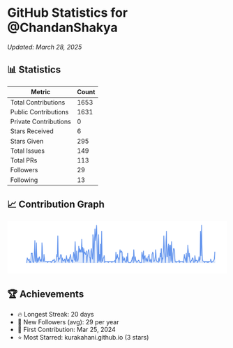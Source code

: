 # GitHub Statistics for @ChandanShakya
*Updated: March 28, 2025*

## 📊 Statistics
| Metric | Count |
|--------|--------|
| Total Contributions | 1653 |
| Public Contributions | 1631 |
| Private Contributions | 0 |
| Stars Received | 6 |
| Stars Given | 295 |
| Total Issues | 149 |
| Total PRs | 113 |
| Followers | 29 |
| Following | 13 |

## 📈 Contribution Graph

![Contribution Graph](./contribution_graph.png)

## 🏆 Achievements

- 🔥 Longest Streak: 20 days
- 👥 New Followers (avg): 29 per year
- 📅 First Contribution: Mar 25, 2024
- ⭐ Most Starred: kurakahani.github.io (3 stars)
